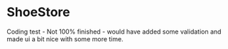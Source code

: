 # ShoeStore

Coding test - Not 100% finished - would have added some validation and made ui a bit nice with some more time.
